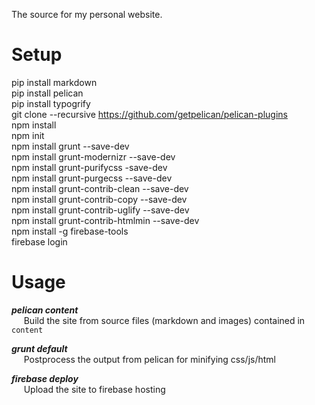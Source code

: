 The source for my personal website.

# Setup
pip install markdown  
pip install pelican  
pip install typogrify  
git clone --recursive https://github.com/getpelican/pelican-plugins  
npm install  
npm init  
npm install grunt --save-dev  
npm install grunt-modernizr --save-dev  
npm install grunt-purifycss -save-dev  
npm install grunt-purgecss --save-dev  
npm install grunt-contrib-clean --save-dev  
npm install grunt-contrib-copy --save-dev  
npm install grunt-contrib-uglify --save-dev  
npm install grunt-contrib-htmlmin --save-dev  
npm install -g firebase-tools  
firebase login  

# Usage
***pelican content***  
&nbsp;&nbsp;&nbsp;&nbsp;&nbsp;Build the site from source files (markdown and images) contained in `content`

***grunt default***  
&nbsp;&nbsp;&nbsp;&nbsp;&nbsp;Postprocess the output from pelican for minifying css/js/html

***firebase deploy***  
&nbsp;&nbsp;&nbsp;&nbsp;&nbsp;Upload the site to firebase hosting
